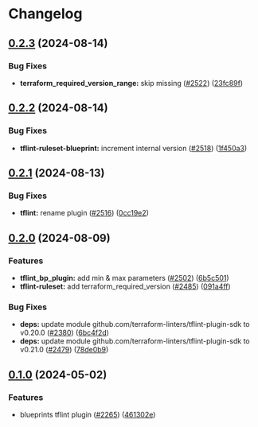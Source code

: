 # Changelog

## [0.2.3](https://github.com/GoogleCloudPlatform/cloud-foundation-toolkit/compare/tflint-ruleset-blueprint/v0.2.2...tflint-ruleset-blueprint/v0.2.3) (2024-08-14)


### Bug Fixes

* **terraform_required_version_range:** skip missing ([#2522](https://github.com/GoogleCloudPlatform/cloud-foundation-toolkit/issues/2522)) ([23fc89f](https://github.com/GoogleCloudPlatform/cloud-foundation-toolkit/commit/23fc89f97b968b97c2a9da8235ed62b45e181d6c))

## [0.2.2](https://github.com/GoogleCloudPlatform/cloud-foundation-toolkit/compare/tflint-ruleset-blueprint/v0.2.1...tflint-ruleset-blueprint/v0.2.2) (2024-08-14)


### Bug Fixes

* **tflint-ruleset-blueprint:** increment internal version ([#2518](https://github.com/GoogleCloudPlatform/cloud-foundation-toolkit/issues/2518)) ([1f450a3](https://github.com/GoogleCloudPlatform/cloud-foundation-toolkit/commit/1f450a3ee0bb9c660f04b8ff491a680d9f667ab1))

## [0.2.1](https://github.com/GoogleCloudPlatform/cloud-foundation-toolkit/compare/tflint-ruleset-blueprint/v0.2.0...tflint-ruleset-blueprint/v0.2.1) (2024-08-13)


### Bug Fixes

* **tflint:** rename plugin ([#2516](https://github.com/GoogleCloudPlatform/cloud-foundation-toolkit/issues/2516)) ([0cc19e2](https://github.com/GoogleCloudPlatform/cloud-foundation-toolkit/commit/0cc19e2068b9b41e594ed0659319ed03a0f7b5b7))

## [0.2.0](https://github.com/GoogleCloudPlatform/cloud-foundation-toolkit/compare/tflint-ruleset-blueprint/v0.1.0...tflint-ruleset-blueprint/v0.2.0) (2024-08-09)


### Features

* **tflint_bp_plugin:** add min & max parameters ([#2502](https://github.com/GoogleCloudPlatform/cloud-foundation-toolkit/issues/2502)) ([6b5c501](https://github.com/GoogleCloudPlatform/cloud-foundation-toolkit/commit/6b5c501bce5558aa5d2aef315c2a4d273c664d81))
* **tflint-ruleset:** add terraform_required_version ([#2485](https://github.com/GoogleCloudPlatform/cloud-foundation-toolkit/issues/2485)) ([091a4ff](https://github.com/GoogleCloudPlatform/cloud-foundation-toolkit/commit/091a4ff2c68dfccb8a5011b039a22cc34074ccef))


### Bug Fixes

* **deps:** update module github.com/terraform-linters/tflint-plugin-sdk to v0.20.0 ([#2380](https://github.com/GoogleCloudPlatform/cloud-foundation-toolkit/issues/2380)) ([6bc4f2d](https://github.com/GoogleCloudPlatform/cloud-foundation-toolkit/commit/6bc4f2d709ec3878467ca34db8290b95238fa200))
* **deps:** update module github.com/terraform-linters/tflint-plugin-sdk to v0.21.0 ([#2479](https://github.com/GoogleCloudPlatform/cloud-foundation-toolkit/issues/2479)) ([78de0b9](https://github.com/GoogleCloudPlatform/cloud-foundation-toolkit/commit/78de0b9369c4d92fefc3c6299ade0aa3554e79b5))

## [0.1.0](https://github.com/GoogleCloudPlatform/cloud-foundation-toolkit/compare/tflint-ruleset-blueprint-v0.0.1...tflint-ruleset-blueprint/v0.1.0) (2024-05-02)


### Features

* blueprints tflint plugin ([#2265](https://github.com/GoogleCloudPlatform/cloud-foundation-toolkit/issues/2265)) ([461302e](https://github.com/GoogleCloudPlatform/cloud-foundation-toolkit/commit/461302e839616b95eef08523bbcb5d598e834d70))
